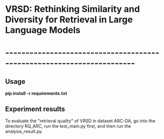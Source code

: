 # VRSD: Rethinking Similarity and Diversity for Retrieval in Large Language Models

# ----------------------------------------------------------------------
## Usage
**pip install -r requirements.txt**

## Experiment results

To evaluate the "retrieval quality" of VRSD in dataset ARC-DA, go into the directory RQ_ARC, run the test_main.py first, and then run the analysis_result.py.
